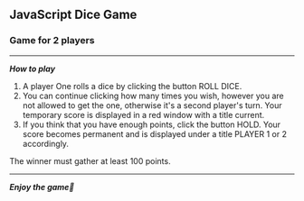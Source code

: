 ## **JavaScript Dice Game**

### Game for 2 players

---

**_How to play_**

1. A player One rolls a dice by clicking the button ROLL DICE.
2. You can continue clicking how many times you wish, however you are not allowed to get the one, otherwise it's a second player's turn. Your temporary score is displayed in a red window with a title current.
3. If you think that you have enough points, click the button HOLD. Your score becomes permanent and is displayed under a title PLAYER 1 or 2 accordingly.

The winner must gather at least 100 points.

---

**_Enjoy the game🙂_**
